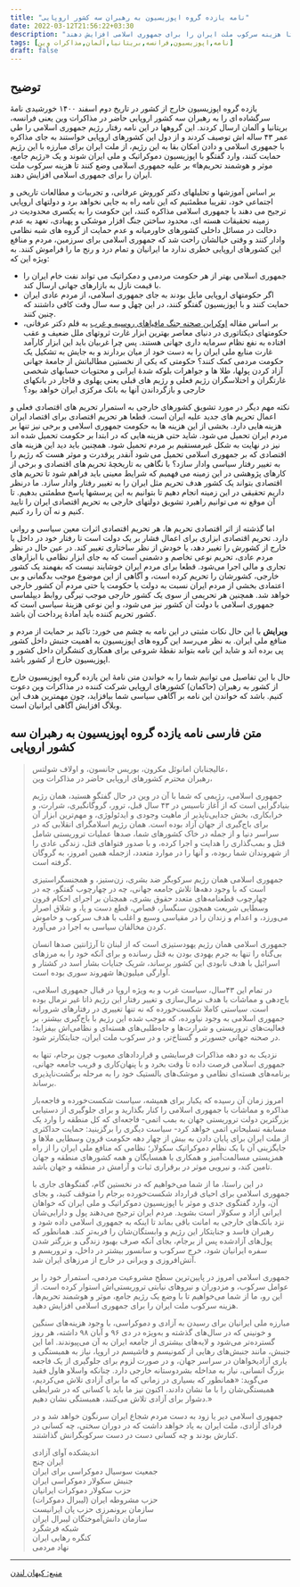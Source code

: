 ```yaml
---
title: "نامه یازده گروه اپوزیسیون به رهبران سه کشور اروپایی"
date: 2022-03-12T21:56:22+03:30
description: "یازده گروه اپوزیسیون خارج از کشور در تاریخ دوم اسفند ۱۴۰۰ خورشیدی نامهٔ سرگشاده ای را به رهبران سه کشور اروپایی حاضر در مذاکرات وین یعنی فرانسه، بریتانیا و آلمان ارسال کردند. این گروهها در این نامه رفتار رژیم جمهوری اسلامی را طی عمر ۴۳ ساله اش توصیف کردند و از دول این کشورهای اروپایی خواستند به جای مذاکره با جمهوری اسلامی و دادن امکان بقا به این رژیم، از ملت ایران برای مبارزه با این رژیم حمایت کنند، وارد گفتگو با اپوزیسیون دموکراتیک و ملی ایران شوند و یک ‍`رژیم جامع، موثر و هوشمند تحریم‌ها` بر علیه جمهوری اسلامی وضع کنند تا هزینه سرکوب ملت ایران را برای جمهوری اسلامی افزایش دهند."
tags: [نامه,اپوزیسیون,فرانسه,بریتانیا,آلمان,مذاکرات وین]
draft: false
---
```

## توضیح
یازده گروه اپوزیسیون خارج از کشور در تاریخ دوم اسفند ۱۴۰۰ خورشیدی نامهٔ سرگشاده ای را به رهبران سه کشور اروپایی حاضر در مذاکرات وین یعنی فرانسه، بریتانیا و آلمان ارسال کردند. این گروهها در این نامه رفتار رژیم جمهوری اسلامی را طی عمر ۴۳ ساله اش توصیف کردند و از دول این کشورهای اروپایی خواستند به جای مذاکره با جمهوری اسلامی و دادن امکان بقا به این رژیم، از ملت ایران برای مبارزه با این رژیم حمایت کنند، وارد گفتگو با اپوزیسیون دموکراتیک و ملی ایران شوند و یک «رژیم جامع، موثر و هوشمند تحریم‌ها» بر علیه جمهوری اسلامی وضع کنند تا هزینه سرکوب ملت ایران را برای جمهوری اسلامی افزایش دهند.

بر اساس آموزشها و تحلیلهای دکتر کوروش عرفانی، و تجربیات و مطالعات تاریخی و اجتماعی خود، تقریبا مطمئنیم که این نامه راه به جایی نخواهد برد و دولتهای اروپایی ترجیح می دهند با جمهوری اسلامی مذاکره کنند، این حکومت را به یکسری محدودیت در زمینه تحقیقات هسته ای، محدود ساختن جنگ افزار موشکی و پهبادی، تعهد به عدم دخالت در مسائل داخلی کشورهای خاورمیانه و عدم حمایت از گروه های شبه نظامی وادار کنند و وقتی خیالشان راحت شد که جمهوری اسلامی برای سرزمین، مردم و منافع این کشورهای اروپایی خطری ندارد ما ایرانیان و تمام درد و رنج ما را فراموش کنند. به ویژه این که:

* جمهوری اسلامی بهتر از هر حکومت مردمی و دمکراتیک می تواند نفت خام ایران را با قیمت نازل به بازارهای جهانی ارسال کند.
* اگر حکومتهای اروپایی مایل بودند به جای جمهوری اسلامی، از مردم عادی ایران حمایت کنند و با اپوزیسیون گفتگو کنند، در این چهل و سه سال وقت کافی داشتند که چنین کنند.
* بر اساس مقاله [اوکراین صحنه جنگ مافیاهای روسیه و غرب](../../dr.erfaani/%D8%A7%D9%88%DA%A9%D8%B1%D8%A7%DB%8C%D9%86-%D8%B5%D8%AD%D9%86%D9%87-%D8%AC%D9%86%DA%AF-%D9%85%D8%A7%D9%81%DB%8C%D8%A7%D9%87%D8%A7%DB%8C-%D8%B1%D9%88%D8%B3%DB%8C%D9%87-%D9%88-%D8%BA%D8%B1%D8%A8/index.html) به قلم دکتر عرفانی، حکومتهای دیکتاتوری در دنیای معاصر بهترین ابزار غارت ثروتهای ملل ضعیف و عقب افتاده به نفع نظام سرمایه داری جهانی هستند. پس چرا غربیان باید این ابزار کارآمد غارت منابع ملی ایران را به دست خود از میان بردارند و به جایش به تشکیل یک حکومت مردمی کمک کنند؟ حکومتی که یکی از نخستین مطالباتش از جامعهٔ جهانی آزاد کردن پولها، طلا ها و جواهرات بلوکه شدهٔ ایرانی و محتویات حسابهای شخصی غارتگران و اختلاسگران رژیم فعلی و رژیم های قبلی یعنی پهلوی و قاجار در بانکهای خارجی و بازگرداندن آنها به بانک مرکزی ایران خواهد بود؟

نکته مهم دیگر در مورد تشویق کشورهای خارجی به استمرار تحریم های اقتصادی فعلی و اعمال تحریم های جدید علیه ایران است. قطعا هر تحریم اقتصادی برای اقتصاد ایران هزینه هایی دارد. بخشی از این هزینه ها به حکومت جمهوری اسلامی و برخی نیز تنها بر مردم ایران تحمیل می شود. شاید حتی هزینه هایی که در ابتدا بر حکومت تحمیل شده اند نیز در نهایت به شکل غیرمستقیم بر مردم تحمیل شود. همچنین باید دید این هزینه های اقتصادی که بر جمهوری اسلامی تحمیل می شود آنقدر پرقدرت و موثر هست که رژیم را به تغییر رفتار سیاسی وادار سازد؟ با نگاهی به تاریخچهٔ تحریم های اقتصادی و برخی از کارهای پژوهشی در این زمینه می فهمیم که شرایط معینی باید فراهم شود تا تحریم های اقتصادی بتواند یک کشور هدف تحریم مثل ایران را به تغییر رفتار وادار سازد. ما درنظر داریم تحقیقی در این زمینه انجام دهیم تا بتوانیم به این پرسشها پاسخ مطمئنی بدهیم. تا آن موقع نه می توانیم راهبرد تشویق دولتهای خارجی به تحریم اقتصادی ایران را تایید کنیم و نه آن را رد کنیم.

اما گذشته از اثر اقتصادی تحریم ها، هر تحریم اقتصادی اثرات معین سیاسی و روانی دارد. تحریم اقتصادی ابزاری برای اعمال فشار بر یک دولت است تا رفتار خود در داخل یا خارج از کشورش را تغییر دهد، یا خودش از نظر ساختاری تغییر کند. در عین حال در نظر مردم عادی، تحریم نوعی تخاصم و دشمنی است که به جای ابزار نظامی با ابزارهای تجاری و مالی اجرا می‌شود. قطعا برای مردم ایران خوشایند نیست که بفهمند یک کشور خارجی، کشورشان را تحریم کرده است، و آگاهی از این موضوع موجب بدگمانی و بی اعتمادی بخشی از مردم ایران نسبت به دولت یا حکومت یا حتی مردم آن کشور خارجی خواهد شد. همچنین هر تحریمی از سوی یک کشور خارجی موجب تیرگی روابط دیپلماسی جمهوری اسلامی با دولت آن کشور نیز می شود، و این نوعی هزینهٔ سیاسی است که کشور تحریم کننده باید آمادهٔ پرداخت آن باشد.

**ویرایش** با این حال نکات مثبتی در این نامه به چشم می خورد: تاکید بر حمایت از مردم و منافع ملی ایران. به نظر می‌رسد این گروه های اپوزیسیون به اهمیت جنبش داخل کشور پی برده اند و شاید این نامه بتواند نقطهٔ شروعی برای همکاری کنشگران داخل کشور و اپوزیسیون خارج از کشور باشد.

حال با این تفاصیل می توانیم شما را به خواندن متن نامهٔ این یازده گروه اپوزیسیون خارج از کشور به رهبران (حاکمان) کشورهای اروپایی شرکت کننده در مذاکرات وین دعوت کنیم. باشد که خواندن این نامه بر آگاهی سیاسی شما بیافزاید، چون مهمترین هدف این وبلاگ افزایش آگاهی ایرانیان است.

## متن فارسی نامه یازده گروه اپوزیسیون به رهبران سه کشور اروپایی

>عالیجنابان امانوئل مکرون، بوریس جانسون، و اولاف شولتس،  
>رهبران محترم کشورهای اروپایی حاضر در مذاکرات وین،
>
>جمهوری اسلامی، رژیمی که شما با آن در وین در حال گفتگو هستید، همان رژیم بنیادگرایی است که از آغاز تاسیس در ۴۳ سال قبل، ترور، گروگانگیری، شرارت، و خرابکاری، بخش جدایی‌ناپذیر از ماهیت وجودی و ایدئولوژی، و مهم‌ترین ابزار آن برای باج‌گیری از جهان آزاد بوده است. همان رژیم اسلامگرای انقلابی که در سراسر دنیا و از جمله در خاک کشورهای شما، صدها عملیات تروریستی شامل قتل و بمب‌گذاری را هدایت و اجرا کرده، و با صدور فتواهای قتل، زندگی عادی را از شهروندان شما ربوده‌، و آنها را در موارد متعدد، ازجمله همین امروز، به گروگان گرفته است.
>
>جمهوری اسلامی همان رژیم سرکوبگر ضد بشری، زن‌ستیز، و همجنسگراستیزی است که با وجود دهه‌ها تلاش جامعه جهانی، چه در چهارچوب گفتگو، چه در چهارچوب قطعنامه‌های متعدد حقوق بشری، همچنان بر اجرای احکام قرون وسطایی شریعت همچون سنگسار، قصاص، قطع دست و پا، و شلاق اصرار می‌ورزد، و اعدام و زندان را در مقیاسی وسیع و اغلب با هدف سرکوب و خاموش کردن مخالفان سیاسی به اجرا در می‌آورد.
>
>جمهوری اسلامی همان رژیم یهودستیزی است که از لبنان تا آرژانتین صدها انسان بی‌گناه را تنها به جرم یهودی بودن به قتل رسانده و برای آنکه خود را به مرزهای اسرائیل با هدف نابودی این کشور برساند، شریک جنایات بشار اسد در کشتار و آوارگی میلیون‌ها شهروند سوری بوده است.
>
>در تمام این ۴۳سال، سیاست غرب و به ویژه اروپا در قبال جمهوری اسلامی، باج‌دهی و مماشات با هدف نرمال‌سازی و تغییر رفتار این رژیم ذاتا غیر نرمال بوده است. سیاستی کاملا شکست‌خورده که نه تنها تغییری در رفتارهای شرورانه جمهوری اسلامی به وجود نیاورده، که موجب شده این رژیم با باج‌گیری بیشتر، بر فعالیت‌های تروریستی و شرارت‌ها و جاه‌طلبی‌های هسته‌ای و نظامی‌اش بیفزاید؛ در صحنه جهانی جسورتر و گستاخ‌تر، و در سرکوب ملت ایران، جنایتکارتر شود.
>
>نزدیک به دو دهه مذاکرات فرسایشی و قراردادهای معیوب چون برجام، تنها به جمهوری اسلامی فرصت داده تا وقت بخرد و با پنهان‌کاری و فریب جامعه جهانی، برنامه‌های هسته‌ای نظامی و موشک‌های بالستیک خود را به مرحله برگشت‌ناپذیری برساند.
>
>امروز زمان آن رسیده که یکبار برای همیشه، سیاست شکست‌خورده و فاجعه‌بار مذاکره و مماشات با جمهوری اسلامی را کنار بگذارید و برای جلوگیری از دستیابی بزرگترین دولت تروریستی جهان به بمب اتمی- فاجعه‌ای که کل منطقه را وارد یک مسابقه تسلیحاتی اتمی خواهد کرد- سیاست دیگری را برگزینید: حمایت حداکثری از ملت ایران برای پایان دادن به بیش از چهار دهه حکومت قرون وسطایی ملاها و جایگزینی آن با یک نظام دموکراتیک سکولار؛ نظامی که منافع ملی ایران را از راه همزیستی مسالمت‌آمیز و همکاری با همسایگان و همه کشورهای منطقه‌ و جهان تامین کند، و نیرویی موثر در برقراری ثبات و آرامش در منطقه و جهان باشد.
>
>در این راستا، ما از شما می‌خواهیم که در نخستین گام، گفتگوهای جاری با جمهوری اسلامی برای احیای قرارداد شکست‌خورده برجام را متوقف کنید، و بجای آن، وارد گفتگوی جدی و موثر با اپوزیسیون دموکراتیک و ملی ایران که خواهان ایرانی آزاد و سکولار است بشوید. مردم ایران ترجیح می‌دهند پول و دارایی‌شان نزد بانک‌های خارجی به امانت باقی بماند تا اینکه به جمهوری اسلامی داده شود و رهبران فاسد و جنایتکار این رژیم و وابستگان‌شان را فربه‌تر کند. همانطور که پول‌های آزادشده پس از برجام، بجای آنکه صرف بهبود زندگی و بزرگتر شدن سفره ایرانیان شود، خرج سرکوب و سانسور بیشتر در داخل، و تروریسم و آتش‌افروزی و ویرانی در خارج از مرزهای ایران شد.
>
>جمهوری اسلامی امروز در پایین‌ترین سطح مشروعیت مردمی، استمرار خود را بر عوامل سرکوب، و مزدوران و نیروهای نیابتی تروریستی‌اش استوار کرده است. از این رو، ما از شما می‌خواهیم تا با وضع یک رژیم جامع، موثر و هوشمند تحریم‌ها، هزینه سرکوب ملت ایران را برای جمهوری اسلامی افزایش دهید.
>
>مبارزه ملی ایرانیان برای رسیدن به آزادی و دموکراسی، با وجود هزینه‌های سنگین و خونینی که در سال‌های گذشته و به‌ویژه در دی ۹۶ و آبان ۹۸ داشته، هر روز گسترده‌تر می‌شود و لایه‌های بیشتری از جامعه ایران به آن می‌پیوندند. اما این جنبش، مانند جنبش‌های رهایی از کمونیسم و فاشیسم در اروپا، نیاز به همبستگی و یاری آزادیخواهان در سراسر جهان، و در صورت لزوم برای جلوگیری از یک فاجعه بزرگ انسانی، نیاز به مداخله بشردوستانه خارجی دارد. چنانکه واسلاو هاول فقید می‌گوید: «همانطور که بسیاری در زمانی که ما برای آزادی تلاش می‌کردیم، همبستگی‌شان را با ما نشان دادند، اکنون نیز ما باید با کسانی که در شرایطی دشوار برای آزادی تلاش می‌کنند، همبستگی نشان دهیم.»
>
>جمهوری اسلامی دیر یا زود به دست مردم شجاع ایران سرنگون خواهد شد و در فردای آزادی، ملت ایران به یاد خواهد داشت که در دوران سختی، چه کسانی در کنارش بودند و چه کسانی دست در دست سرکوبگرانش گذاشتند.
>
>اندیشکده آوای آزادی  
>ایران چنج  
>جمعیت سوسیال دموکراسی برای ایران  
>جنبش سکولار دموکراسی ایران  
>حزب سکولار دموکرات ایرانیان  
>حزب مشروطه ایران (لیبرال دموکرات)  
>سازمان برونمرزی حزب پان ایرانیست  
>سازمان دانش‌آموختگان لیبرال ایران  
>شبکه فرشگرد  
>کنگره رهایی ایران  
>نهاد مردمی

---
[منبع: کیهان لندن](https://kayhan.london/fa/1400/12/02/%d9%86%d8%a7%d9%85%d9%87-%db%b1%db%b1-%da%af%d8%b1%d9%88%d9%87-%d8%a7%d9%be%d9%88%d8%b2%db%8c%d8%b3%db%8c%d9%88%d9%86-%d8%a8%d9%87-%d8%b1%d9%87%d8%a8%d8%b1%d8%a7%d9%86-%d8%b3%d9%87-%da%a9%d8%b4%d9%88)
